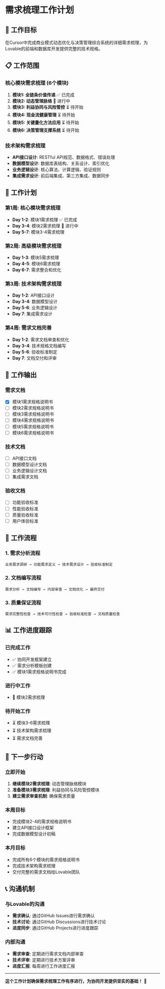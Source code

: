 # 需求梳理工作计划

## 🎯 工作目标

在Cursor中完成商业模式动态优化与决策管理综合系统的详细需求梳理，为Lovable的前端和数据库开发提供完整的技术规格。

## 📋 工作范围

### 核心模块需求梳理 (6个模块)
1. **模块1: 全链条价值传递** ✅ 已完成
2. **模块2: 动态管理脉络** 🔄 进行中
3. **模块3: 利益协同与风险管控** ⏳ 待开始
4. **模块4: 现金流健康管理** ⏳ 待开始
5. **模块5: 关键量化方法应用** ⏳ 待开始
6. **模块6: 决策管理支撑系统** ⏳ 待开始

### 技术架构需求梳理
- **API接口设计**: RESTful API规范、数据格式、错误处理
- **数据模型设计**: 数据库表结构、关系设计、索引优化
- **业务逻辑设计**: 核心算法、计算逻辑、验证规则
- **集成需求设计**: 前后端集成、第三方集成、数据同步

## 📅 工作计划

### 第1周: 核心模块需求梳理
- **Day 1-2**: 模块1需求梳理 ✅ 已完成
- **Day 3-4**: 模块2需求梳理 🔄 进行中
- **Day 5-7**: 模块3-4需求梳理

### 第2周: 高级模块需求梳理
- **Day 1-3**: 模块5需求梳理
- **Day 4-5**: 模块6需求梳理
- **Day 6-7**: 需求整合和优化

### 第3周: 技术架构需求梳理
- **Day 1-2**: API接口设计
- **Day 3-4**: 数据模型设计
- **Day 5-6**: 业务逻辑设计
- **Day 7**: 集成需求设计

### 第4周: 需求文档完善
- **Day 1-2**: 需求文档审查和优化
- **Day 3-4**: 技术规格文档编写
- **Day 5-6**: 验收标准制定
- **Day 7**: 文档交付和评审

## 📝 工作输出

### 需求文档
- [x] 模块1需求规格说明书
- [ ] 模块2需求规格说明书
- [ ] 模块3需求规格说明书
- [ ] 模块4需求规格说明书
- [ ] 模块5需求规格说明书
- [ ] 模块6需求规格说明书

### 技术文档
- [ ] API接口文档
- [ ] 数据模型设计文档
- [ ] 业务逻辑设计文档
- [ ] 集成需求文档

### 验收文档
- [ ] 功能验收标准
- [ ] 性能验收标准
- [ ] 质量验收标准
- [ ] 用户体验标准

## 🔄 工作流程

### 1. 需求分析流程
```
业务需求调研 → 功能需求定义 → 技术需求设计 → 验收标准制定
```

### 2. 文档编写流程
```
需求分析 → 文档编写 → 内部审查 → 文档优化 → 最终交付
```

### 3. 质量保证流程
```
需求完整性检查 → 技术可行性检查 → 验收标准检查 → 文档质量检查
```

## 📊 工作进度跟踪

### 已完成工作
- ✅ 协同开发框架建立
- ✅ 需求分析模板创建
- ✅ 模块1需求规格说明书完成

### 进行中工作
- 🔄 模块2需求梳理

### 待开始工作
- ⏳ 模块3-6需求梳理
- ⏳ 技术架构需求梳理
- ⏳ 需求文档完善

## 🎯 下一步行动

### 立即开始
1. **继续模块2需求梳理**: 动态管理脉络模块
2. **准备模块3需求梳理**: 利益协同与风险管控模块
3. **建立需求审查机制**: 确保需求质量

### 本周目标
- 完成模块2-4的需求规格说明书
- 建立API接口设计框架
- 完成数据模型设计初稿

### 本月目标
- 完成所有6个模块的需求规格说明书
- 完成技术架构需求梳理
- 交付完整的需求文档给Lovable团队

## 📞 沟通机制

### 与Lovable的沟通
- **需求确认**: 通过GitHub Issues进行需求确认
- **技术讨论**: 通过GitHub Discussions进行技术讨论
- **进度同步**: 通过GitHub Projects进行进度跟踪

### 内部沟通
- **需求审查**: 定期进行需求文档内部审查
- **技术评审**: 定期进行技术方案评审
- **进度汇报**: 每周进行工作进度汇报

---

**这个工作计划确保需求梳理工作有序进行，为协同开发提供坚实的基础！** 🎉
